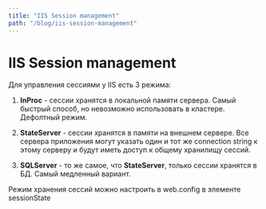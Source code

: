 ```yaml
---
title: "IIS Session management"
path: "/blog/iis-session-management"
---
```

# IIS Session management

Для управления сессиями у IIS есть 3 режима: 

1. **InProc** - сессии хранятся в локальной памяти сервера. Самый быстрый способ, но невозможно использовать в кластере. Дефолтный режим.

2. **StateServer** - сессии хранятся в памяти на внешнем сервере. Все сервера приложения могут указать один и тот же connection string к этому серверу и будут иметь доступ к общему хранилищу сессий.

3. **SQLServer** - то же самое, что **StateServer**, только сессии хранятся в БД. Самый медленный вариант.

Режим хранения сессий можно настроить в web.config в элементе sessionState
